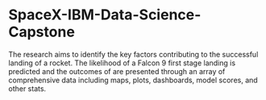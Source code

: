 # SpaceX-IBM-Data-Science-Capstone
The research aims to identify the key factors contributing to the successful landing of a rocket. The likelihood of a Falcon 9 first stage landing is predicted and the outcomes of are presented through an array of comprehensive data including maps, plots, dashboards, model scores, and other stats.
